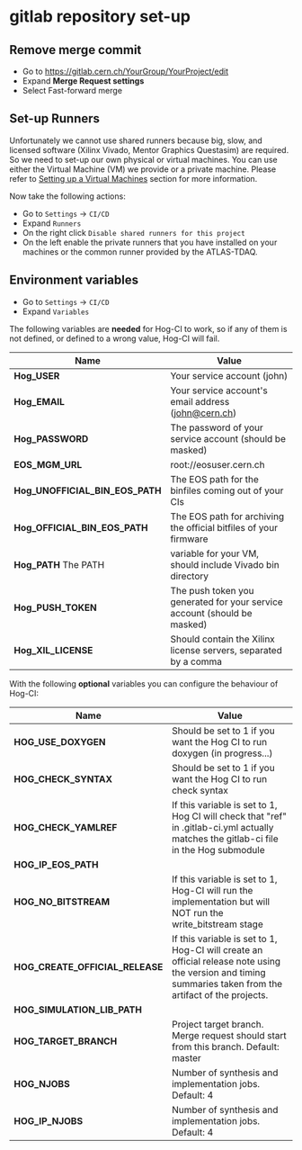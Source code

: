 # gitlab repository set-up

## Remove merge commit

- Go to https://gitlab.cern.ch/YourGroup/YourProject/edit
- Expand __Merge Request settings__ 
- Select Fast-forward merge

## Set-up Runners

Unfortunately we cannot use shared runners because big, slow, and licensed software (Xilinx Vivado, Mentor Graphics Questasim) are required.
So we need to set-up our own physical or virtual machines.
You can use either the Virtual Machine (VM) we provide or a private machine.
Please refer to [Setting up a Virtual Machines](04-Virtual-Machines.md) section for more information.

Now take the following actions:

- Go to `Settings` -> `CI/CD`
- Expand `Runners`
- On the right click `Disable shared runners for this project`
- On the left enable the private runners that you have installed on your machines or the common runner provided by the ATLAS-TDAQ.

## Environment variables

- Go to `Settings` -> `CI/CD`
- Expand `Variables`

The following variables are **needed** for Hog-CI to work, so if any of them is not defined, or defined to a wrong value, Hog-CI will fail.

| Name                            | Value  |
|-----|---|
| __Hog_USER__                    | Your service account (john)                                              |
| __Hog_EMAIL__                   | Your service account's email  address (john@cern.ch)		     |
| __Hog_PASSWORD__                | The password of your service account (should be masked)		     |
| __EOS_MGM_URL__                 | root://eosuser.cern.ch						     |
| __Hog_UNOFFICIAL_BIN_EOS_PATH__ | The EOS path for the binfiles coming out of your CIs		     |
| __Hog_OFFICIAL_BIN_EOS_PATH__   | The EOS path for archiving the official bitfiles of your firmware	     |
| __Hog_PATH__ The PATH           | variable for your VM, should include Vivado bin directory 	     |
| __Hog_PUSH_TOKEN__              | The push token you generated for your service account (should be masked) |
| __Hog_XIL_LICENSE__             | Should contain the Xilinx license servers, separated by a comma          |

With the following **optional** variables you can configure the behaviour of Hog-CI:

| Name                            | Value  |
|-----|---|
| __HOG_USE_DOXYGEN__          | Should be set to 1 if you want the Hog CI to run doxygen (in progress...) |
| __HOG_CHECK_SYNTAX__	       | Should be set to 1 if you want the Hog CI to run check syntax 									   |
| __HOG_CHECK_YAMLREF__	       | If this variable is set to 1, Hog CI will check that "ref" in .gitlab-ci.yml actually matches the gitlab-ci file in the Hog submodule |
| __HOG_IP_EOS_PATH__	         |									   |
| __HOG_NO_BITSTREAM__   |	If this variable is set to 1, Hog-CI will run the implementation but will NOT run the write_bitstream stage								   |
| __HOG_CREATE_OFFICIAL_RELEASE__   |	If this variable is set to 1, Hog-CI will create an official release note using the version and timing summaries taken from the artifact of the projects.								   |
| __HOG_SIMULATION_LIB_PATH__  |									   |
| __HOG_TARGET_BRANCH__          |  Project target branch. Merge request should start from this branch. Default: master |
| __HOG_NJOBS__               |  Number of synthesis and implementation jobs. Default: 4 |
| __HOG_IP_NJOBS__               |  Number of synthesis and implementation jobs. Default: 4 |

